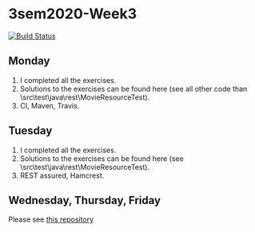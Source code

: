 # 3sem2020-Week3

[![Build Status](https://travis-ci.com/CarolineHoeg/3sem2020-Week3-Mon-Tuesday.svg?branch=master)](https://travis-ci.com/CarolineHoeg/3sem2020-Week3-Mon-Tuesday)

## Monday
1. I completed all the exercises.
2. Solutions to the exercises can be found here (see all other code than \src\test\java\rest\MovieResourceTest). 
3. CI, Maven, Travis.

## Tuesday
1. I completed all the exercises.
2. Solutions to the exercises can be found here (see \src\test\java\rest\MovieResourceTest). 
3. REST assured, Hamcrest.


## Wednesday, Thursday, Friday
Please see [this repository](https://github.com/CarolineHoeg/3sem2020-Week3) 

